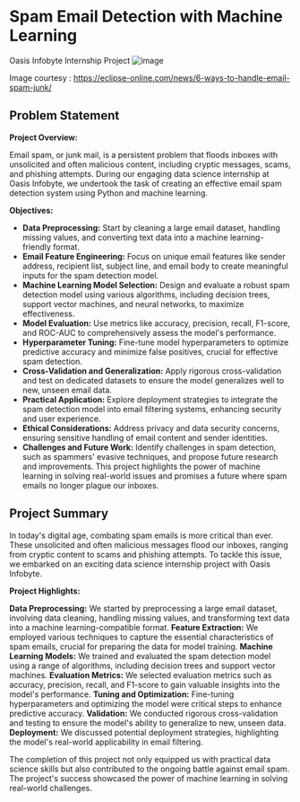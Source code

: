 # Spam Email Detection with Machine Learning
Oasis Infobyte Internship Project
![image](https://github.com/Apurbaananya/oibsip_task4/assets/142817867/28de9f60-20ae-496a-bc21-81456e10e5fa)


Image courtesy : https://eclipse-online.com/news/6-ways-to-handle-email-spam-junk/

## Problem Statement

**Project Overview:**

Email spam, or junk mail, is a persistent problem that floods inboxes with unsolicited and often malicious content, including cryptic messages, scams, and phishing attempts. During our engaging data science internship at Oasis Infobyte, we undertook the task of creating an effective email spam detection system using Python and machine learning.

**Objectives:**

- **Data Preprocessing:** Start by cleaning a large email dataset, handling missing values, and converting text data into a machine learning-friendly format.
- **Email Feature Engineering:** Focus on unique email features like sender address, recipient list, subject line, and email body to create meaningful inputs for the spam detection model.
- **Machine Learning Model Selection:** Design and evaluate a robust spam detection model using various algorithms, including decision trees, support vector machines, and neural networks, to maximize effectiveness.
- **Model Evaluation:** Use metrics like accuracy, precision, recall, F1-score, and ROC-AUC to comprehensively assess the model's performance.
- **Hyperparameter Tuning:** Fine-tune model hyperparameters to optimize predictive accuracy and minimize false positives, crucial for effective spam detection.
- **Cross-Validation and Generalization:** Apply rigorous cross-validation and test on dedicated datasets to ensure the model generalizes well to new, unseen email data. 
- **Practical Application:** Explore deployment strategies to integrate the spam detection model into email filtering systems, enhancing security and user experience.
- **Ethical Considerations:** Address privacy and data security concerns, ensuring sensitive handling of email content and sender identities.
- **Challenges and Future Work:** Identify challenges in spam detection, such as spammers' evasive techniques, and propose future research and improvements.
This project highlights the power of machine learning in solving real-world issues and promises a future where spam emails no longer plague our inboxes.

## Project Summary
In today's digital age, combating spam emails is more critical than ever. These unsolicited and often malicious messages flood our inboxes, ranging from cryptic content to scams and phishing attempts. To tackle this issue, we embarked on an exciting data science internship project with Oasis Infobyte.

**Project Highlights:**

**Data Preprocessing:** We started by preprocessing a large email dataset, involving data cleaning, handling missing values, and transforming text data into a machine learning-compatible format.
**Feature Extraction:** We employed various techniques to capture the essential characteristics of spam emails, crucial for preparing the data for model training.
**Machine Learning Models:** We trained and evaluated the spam detection model using a range of algorithms, including decision trees and support vector machines.
**Evaluation Metrics:** We selected evaluation metrics such as accuracy, precision, recall, and F1-score to gain valuable insights into the model's performance.
**Tuning and Optimization:** Fine-tuning hyperparameters and optimizing the model were critical steps to enhance predictive accuracy.
**Validation:** We conducted rigorous cross-validation and testing to ensure the model's ability to generalize to new, unseen data.
**Deployment:** We discussed potential deployment strategies, highlighting the model's real-world applicability in email filtering.

The completion of this project not only equipped us with practical data science skills but also contributed to the ongoing battle against email spam. The project's success showcased the power of machine learning in solving real-world challenges.
